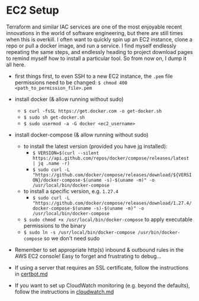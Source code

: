 # EC2 Setup

Terraform and similar IAC services are one of the most enjoyable recent innovations in the world of 
software engineering, but there are still times when this is overkill. I often want to quickly spin up 
an EC2 instance, clone a repo or pull a docker image, and run a service. I find myself endlessly 
repeating the same steps, and endlessly heading to project download pages to remind 
myself how to install a particular tool. So from now on, I dump it all here. 

*  first things first, to even SSH to a new EC2 instance, the ```.pem``` file permissions need to be changed: 
```$ chmod 400 <path_to_permission_file>.pem```

* install docker (& allow running without sudo)
    * ```$ curl -fsSL https://get.docker.com -o get-docker.sh```
    * ```$ sudo sh get-docker.sh```
    * ```$ sudo usermod -a -G docker <ec2_username>```

* install docker-compose (& allow running without sudo)
    * to install the latest version (provided you have [jq](https://stedolan.github.io/jq/download/) installed):
        * ```$ VERSION=$(curl --silent https://api.github.com/repos/docker/compose/releases/latest | jq .name -r)```
        * ```$ sudo curl -L "https://github.com/docker/compose/releases/download/${VERSION}/docker-compose-$(uname -s)-$(uname -m)" -o /usr/local/bin/docker-compose```
    * to install a specific version, e.g. ```1.27.4```
        * ```$ sudo curl -L "https://github.com/docker/compose/releases/download/1.27.4/docker-compose-$(uname -s)-$(uname -m)" -o /usr/local/bin/docker-compose```
    * ```$ sudo chmod +x /usr/local/bin/docker-compose```  to apply executable permissions to the binary
    * ```$ sudo ln -s /usr/local/bin/docker-compose /usr/bin/docker-compose``` so we don't need sudo

* Remember to set appropriate http(s) inbound & outbound rules in the AWS EC2 console! Easy to forget and frustrating to 
debug...

* If using a server that requires an SSL certificate, follow the instructions in [certbot.md](/ml_eng_tutorials/certbot.md)

* If you want to set up CloudWatch monitoring (e.g. beyond the defaults), follow the instructions in 
[cloudwatch.md](/ml_eng_tutorials/cloudwatch.md)
